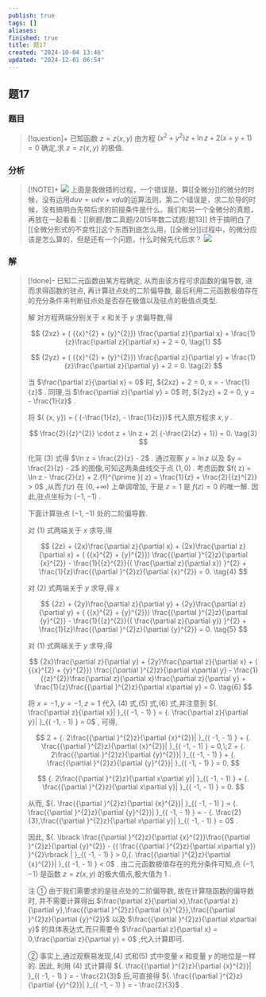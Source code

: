 ```yaml
---
publish: true
tags: []
aliases: 
finished: true
title: 题17
created: "2024-10-04 13:46"
updated: "2024-12-01 06:54"
---
```

## 题17
### 题目
> [!question]+
> 已知函数 $z = z( {x, y})$ 由方程 $( {{x}^{2} + {y}^{2}}) z + \ln z + 2( {x + y + 1}) = 0$ 确定,求 $z = z( {x, y})$ 的极值.
### 分析
> [!NOTE]+
> ![](https://img.hwenyi.live/202411291847148.webp)
> 上面是我做错的过程，一个错误是，算[[全微分]]的微分的时候，没有运用$duv=udv+vdu$的运算法则，第二个错误是，求二阶导的时候，没有搞明白先带后求的前提条件是什么。我们和另一个全微分的真题，再放在一起看看：[[刷题/数二真题/2015年数二试题/题13]]
> 终于搞明白了[[全微分形式的不变性]]这个东西到底怎么用，[[全微分]]过程中，的微分应该是怎么算的，但是还有一个问题，什么时候先代后求？
> ![](https://img.hwenyi.live/202411291849601.webp)
### 解
> [!done]-
> 已知二元函数由某方程确定, 从而由该方程可求函数的偏导数, 进而求得函数的驻点, 再计算驻点处的二阶偏导数, 最后利用二元函数极值存在的充分条件来判断驻点处是否存在极值以及驻点的极值点类型.
> 
> 解 对方程两端分别关于 $x$ 和关于 $y$ 求偏导数,得
> 
> $$
> {2xz} + ( {{x}^{2} + {y}^{2}}) \frac{\partial z}{\partial x} + \frac{1}{z}\frac{\partial z}{\partial x} + 2 = 0, \tag{1}
> $$
> 
> $$
> {2yz} + ( {{x}^{2} + {y}^{2}}) \frac{\partial z}{\partial y} + \frac{1}{z}\frac{\partial z}{\partial y} + 2 = 0. \tag{2}
> $$
> 
> 当 $\frac{\partial z}{\partial x} = 0$ 时, ${2xz} + 2 = 0, x = - \frac{1}{z}$ . 同理,当 $\frac{\partial z}{\partial y} = 0$ 时, ${2yz} + 2 = 0, y = - \frac{1}{z}$ .
> 
> 将 $( {x, y}) = ( {-\frac{1}{z}, - \frac{1}{z}})$ 代入原方程求 $x, y$ .
> 
> $$
> \frac{2}{{z}^{2}} \cdot z + \ln z + 2( {-\frac{2}{z} + 1}) = 0. \tag{3}
> $$
> 
> 化简 (3) 式得 $\ln z = \frac{2}{z} - 2$ . 通过观察 $y = \ln z$ 以及 $y = \frac{2}{z} - 2$ 的图像,可知这两条曲线交于点 $( {1,0})$ . 考虑函数 $f( z) = \ln z - \frac{2}{z} + 2.{f}^{\prime }( z) = \frac{1}{z} + \frac{2}{{z}^{2}} > 0$ ,从而 $f( z)$ 在 $( {0, + \infty })$ 上单调增加, 于是 $z = 1$ 是 $f( z) = 0$ 的唯一解. 因此,驻点坐标为 $( {-1, - 1})$ . 
> 
> 下面计算驻点 $( {-1, - 1})$ 处的二阶偏导数.
> 
> 对 (1) 式两端关于 $x$ 求导,得
> 
> $$
> {2z} + {2x}\frac{\partial z}{\partial x} + {2x}\frac{\partial z}{\partial x} + ( {{x}^{2} + {y}^{2}}) \frac{{\partial }^{2}z}{\partial {x}^{2}} - \frac{1}{{z}^{2}}{( \frac{\partial z}{\partial x}) }^{2} + \frac{1}{z}\frac{{\partial }^{2}z}{\partial {x}^{2}} = 0. \tag{4}
> $$
> 
> 对 (2) 式两端关于 $y$ 求导,得 $x$ 
> 
> $$
> {2z} + {2y}\frac{\partial z}{\partial y} + {2y}\frac{\partial z}{\partial y} + ( {{x}^{2} + {y}^{2}}) \frac{{\partial }^{2}z}{\partial {y}^{2}} - \frac{1}{{z}^{2}}{( \frac{\partial z}{\partial y}) }^{2} + \frac{1}{z}\frac{{\partial }^{2}z}{\partial {y}^{2}} = 0. \tag{5}
> $$
> 
> 对 (1) 式两端关于 $y$ 求导,得
> 
> $$
> {2x}\frac{\partial z}{\partial y} + {2y}\frac{\partial z}{\partial x} + ( {{x}^{2} + {y}^{2}}) \frac{{\partial }^{2}z}{\partial x\partial y} - \frac{1}{{z}^{2}}\frac{\partial z}{\partial x}\frac{\partial z}{\partial y} + \frac{1}{z}\frac{{\partial }^{2}z}{\partial x\partial y} = 0. \tag{6}
> $$
> 
> 将 $x = - 1, y = - 1, z = 1$ 代入 (4) 式,(5) 式,(6) 式,并注意到 ${. \frac{\partial z}{\partial x}| }_{( -1, - 1) } = {. \frac{\partial z}{\partial y}| }_{( -1, - 1) } = 0$ , 可得,
> 
> $$
> 2 + {. 2\frac{{\partial }^{2}z}{\partial {x}^{2}}| }_{( -1, - 1) } + {. \frac{{\partial }^{2}z}{\partial {x}^{2}}| }_{( -1, - 1) } = 0,\;2 + {. 2\frac{{\partial }^{2}z}{\partial {y}^{2}}| }_{( -1, - 1) } + {. \frac{{\partial }^{2}z}{\partial {y}^{2}}| }_{( -1, - 1) } = 0.
> $$
> 
> $$
> {. 2\frac{{\partial }^{2}z}{\partial x\partial y}| }_{( -1, - 1) } + {. \frac{{\partial }^{2}z}{\partial x\partial y}| }_{( -1, - 1) } = 0.
> $$
> 
> 从而, ${. \frac{{\partial }^{2}z}{\partial {x}^{2}}| }_{( -1, - 1) } = {. \frac{{\partial }^{2}z}{\partial {y}^{2}}| }_{( -1, - 1) } = - {. \frac{2}{3},\frac{{\partial }^{2}z}{\partial x\partial y}| }_{( -1, - 1) } = 0$ .
> 
> 因此, ${. \lbrack \frac{{\partial }^{2}z}{\partial {x}^{2}}\frac{{\partial }^{2}z}{\partial {y}^{2}} - {( \frac{{\partial }^{2}z}{\partial x\partial y}) }^{2}\rbrack | }_{( -1, - 1) } > 0,{. \frac{{\partial }^{2}z}{\partial {x}^{2}}| }_{( -1, - 1) } < 0$ . 由二元函数极值存在的充分条件可知,点 $( {-1, - 1})$ 是函数 $z = z( {x, y})$ 的极大值点,极大值为 1 .
> 
> 注 ① 由于我们需要求的是驻点处的二阶偏导数, 故在计算隐函数的偏导数时, 并不需要计算得出 $\frac{\partial z}{\partial x},\frac{\partial z}{\partial y},\frac{{\partial }^{2}z}{\partial {x}^{2}},\frac{{\partial }^{2}z}{\partial {y}^{2}}$ 以及 $\frac{{\partial }^{2}z}{\partial x\partial y}$ 的具体表达式,而只需要令 $\frac{\partial z}{\partial x} = 0,\frac{\partial z}{\partial y} = 0$ ,代入计算即可.
> 
> ② 事实上,通过观察易发现,(4) 式和(5) 式中变量 $x$ 和变量 $y$ 的地位是一样的. 因此, 利用 (4) 式计算得 ${. \frac{{\partial }^{2}z}{\partial {x}^{2}}| }_{( -1, - 1) } = - \frac{2}{3}$ 后,可直接得 ${. \frac{{\partial }^{2}z}{\partial {y}^{2}}| }_{( -1, - 1) } = - \frac{2}{3}$ .